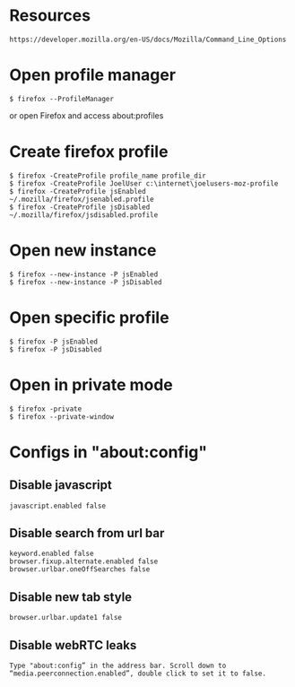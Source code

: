 # Resources
```
https://developer.mozilla.org/en-US/docs/Mozilla/Command_Line_Options
```

# Open profile manager
```
$ firefox --ProfileManager
```
or open Firefox and access about:profiles

# Create firefox profile
```
$ firefox -CreateProfile profile_name profile_dir
$ firefox -CreateProfile JoelUser c:\internet\joelusers-moz-profile
$ firefox -CreateProfile jsEnabled ~/.mozilla/firefox/jsenabled.profile
$ firefox -CreateProfile jsDisabled ~/.mozilla/firefox/jsdisabled.profile
```

# Open new instance
```
$ firefox --new-instance -P jsEnabled
$ firefox --new-instance -P jsDisabled
```

# Open specific profile
```
$ firefox -P jsEnabled
$ firefox -P jsDisabled
```

# Open in private mode
```
$ firefox -private
$ firefox --private-window
```

# Configs in "about:config"
## Disable javascript
```
javascript.enabled false
```
## Disable search from url bar
```
keyword.enabled false
browser.fixup.alternate.enabled false
browser.urlbar.oneOffSearches false
```

## Disable new tab style
```
browser.urlbar.update1 false
```

## Disable webRTC leaks
```
Type "about:config” in the address bar. Scroll down to “media.peerconnection.enabled”, double click to set it to false.
```
